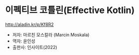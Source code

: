 # 이펙티브 코틀린(Effective Kotlin)
http://aladin.kr/p/Kf8R2
- 저자: 마르친 모스칼라 (Marcin Moskala)
- 역자: 윤인성
- 출판사: 인사이트(2022)

